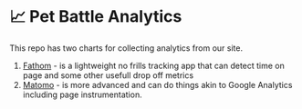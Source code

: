 # 📈 Pet Battle Analytics
 
 This repo has two charts for collecting analytics from our site.
 
 1. [Fathom](tree/main/charts/fathom/) - is a lightweight no frills tracking app that can detect time on page and some other usefull drop off metrics
 2. [Matomo](tree/main/charts/matomo/) - is more advanced and can do things akin to Google Analytics including page instrumentation.